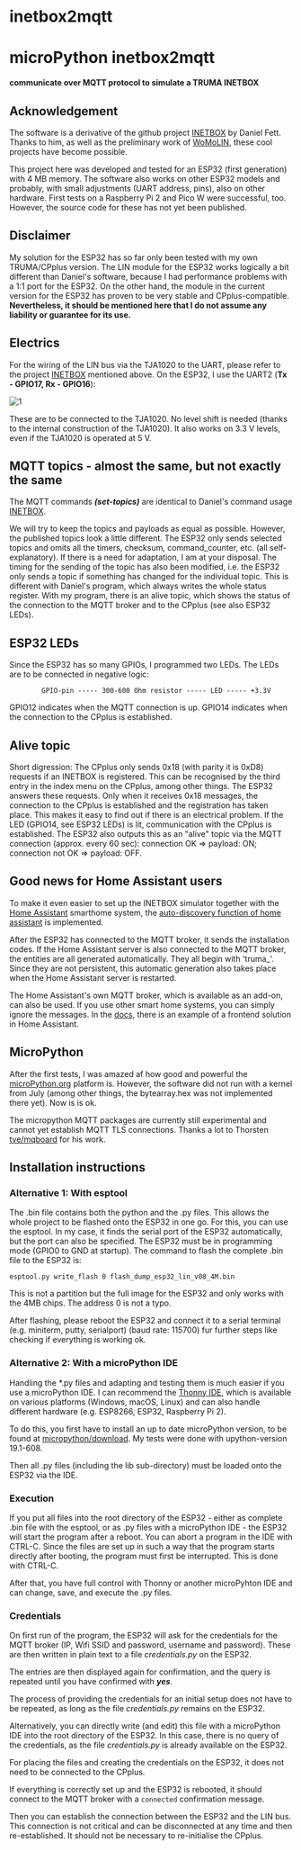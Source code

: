 # inetbox2mqtt
# microPython inetbox2mqtt
**communicate over MQTT protocol to simulate a TRUMA INETBOX**

## Acknowledgement
The software is a derivative of the github project [INETBOX](https://github.com/danielfett/inetbox.py) by Daniel Fett. 
Thanks to him, as well as the preliminary work of [WoMoLIN](https://github.com/muccc/WomoLIN), these cool projects have become possible.

This project here was developed and tested for an ESP32 (first generation) with 4 MB memory. The software also works on other ESP32 models and probably, with small adjustments (UART address, pins), also on other hardware. First tests on a Raspberry Pi 2 and Pico W were successful, too. However, the source code for these has not yet been published.

## Disclaimer
My solution for the ESP32 has so far only been tested with my own TRUMA/CPplus version. The LIN module for the ESP32 works logically a bit different than Daniel's software, because I had performance problems with a 1:1 port for the ESP32. On the other hand, the module in the current version for the ESP32 has proven to be very stable and CPplus-compatible. **Nevertheless, it should be mentioned here that I do not assume any liability or guarantee for its use.**

## Electrics
For the wiring of the LIN bus via the TJA1020 to the UART, please refer to the project [INETBOX](https://github.com/danielfett/inetbox.py) mentioned above. On the ESP32, I use the UART2 (**Tx - GPIO17, Rx - GPIO16**):

![1](https://user-images.githubusercontent.com/65889763/200187420-7c787a62-4b06-4b8d-a50c-1ccb71626118.png)

These are to be connected to the TJA1020. No level shift is needed (thanks to the internal construction of the TJA1020). It also works on 3.3 V levels, even if the TJA1020 is operated at 5 V. 

## MQTT topics - almost the same, but not exactly the same
The MQTT commands ***(set-topics)*** are identical to Daniel's command usage [INETBOX](https://github.com/danielfett/inetbox.py). 

We will try to keep the topics and payloads as equal as possible. However, the published topics look a little different. The ESP32 only sends selected topics and omits all the timers, checksum, command_counter, etc. (all self-explanatory). If there is a need for adaptation, I am at your disposal. The timing for the sending of the topic has also been modified, i.e. the ESP32 only sends a topic if something has changed for the individual topic. This is different with Daniel's program, which always writes the whole status register. With my program, there is an alive topic, which shows the status of the connection to the MQTT broker and to the CPplus (see also ESP32 LEDs).

## ESP32 LEDs
Since the ESP32 has so many GPIOs, I programmed two LEDs. The LEDs are to be connected in negative logic:

            GPIO-pin ----- 300-600 Ohm resistor ----- LED ----- +3.3V

GPIO12 indicates when the MQTT connection is up. GPIO14 indicates when the connection to the CPplus is established. 

## Alive topic
Short digression: The CPplus only sends 0x18 (with parity it is 0xD8) requests if an INETBOX is registered. This can be recognised by the third entry in the index menu on the CPplus, among other things. The ESP32 answers these requests. Only when it receives 0x18 messages, the connection to the CPplus is established and the registration has taken place. This makes it easy to find out if there is an electrical problem. If the LED (GPIO14, see ESP32 LEDs) is lit, communication with the CPplus is established. The ESP32 also outputs this as an "alive" topic via the MQTT connection (approx. every 60 sec): connection OK => payload: ON; connection not OK => payload: OFF.

## Good news for Home Assistant users
To make it even easier to set up the INETBOX simulator together with the [Home Assistant](https://www.home-assistant.io/) smarthome system, the [auto-discovery function of home assistant](https://www.home-assistant.io/integrations/mqtt/#mqtt-discovery) is implemented. 

After the ESP32 has connected to the MQTT broker, it sends the installation codes. If the Home Assistant server is also connected to the MQTT broker, the entities are all generated automatically. They all begin with 'truma_'. Since they are not persistent, this automatic generation also takes place when the Home Assistant server is restarted. 

The Home Assistant's own MQTT broker, which is available as an add-on, can also be used. If you use other smart home systems, you can simply ignore the messages. In the [docs](https://github.com/mc0110/inetbox2mqtt/tree/main/doc), there is an example of a frontend solution in Home Assistant.

## MicroPython
After the first tests, I was amazed af how good and powerful the [microPython.org](https://docs.micropython.org/en/latest/) platform is. However, the software did not run with a kernel from July (among other things, the bytearray.hex was not implemented there yet). Now is is ok.

The micropython MQTT packages are currently still experimental and cannot yet establish MQTT TLS connections. Thanks a lot to Thorsten [tve/mqboard](https://github.com/tve/mqboard) for his work.

## Installation instructions
### Alternative 1: With esptool
The .bin file contains both the python and the .py files. This allows the whole project to be flashed onto the ESP32 in one go. For this, you can use the esptool. In my case, it finds the serial port of the ESP32 automatically, but the port can also be specified. The ESP32 must be in programming mode (GPIO0 to GND at startup). The command to flash the complete .bin file to the ESP32 is:

    esptool.py write_flash 0 flash_dump_esp32_lin_v08_4M.bin

This is not a partition but the full image for the ESP32 and only works with the 4MB chips. The address 0 is not a typo.

After flashing, please reboot the ESP32 and connect it to a serial terminal (e.g. miniterm, putty, serialport) (baud rate: 115700) fur further steps like checking if everything is working ok.

### Alternative 2: With a microPython IDE
Handling the *.py files and adapting and testing them is much easier if you use a microPython IDE. I can recommend the [Thonny IDE](https://thonny.org/), which is available on various platforms (Windows, macOS, Linux) and can also handle different hardware (e.g. ESP8266, ESP32, Raspberry Pi 2).

To do this, you first have to install an up to date microPython version, to be found at [micropython/download](https://micropython.org/download/). My tests were done with upython-version 19.1-608.

Then all .py files (including the lib sub-directory) must be loaded onto the ESP32 via the IDE.

### Execution
If you put all files into the root directory of the ESP32 - either as complete .bin file with the esptool, or as .py files with a microPython IDE - the ESP32 will start the program after a reboot. You can abort a program in the IDE with CTRL-C. Since the files are set up in such a way that the program starts directly after booting, the program must first be interrupted. This is done with CTRL-C.

After that, you have full control with Thonny or another microPyhton IDE and can change, save, and execute the .py files.

### Credentials
On first run of the program, the ESP32 will ask for the credentials for the MQTT broker (IP, Wifi SSID and password, username and password). These are then written in plain text to a file *credentials.py* on the ESP32.

The entries are then displayed again for confirmation, and the query is repeated until you have confirmed with ***yes***.

The process of providing the credentials for an initial setup does not have to be repeated, as long as the file *credentials.py* remains on the ESP32.
 
Alternatively, you can directly write (and edit) this file with a microPython IDE into the root directory of the ESP32. In this case, there is no query of the credentials, as the file *credentials.py* is already available on the ESP32.

For placing the files and creating the credentials on the ESP32, it does not need to be connected to the CPplus.

If everything is correctly set up and the ESP32 is rebooted, it should connect to the MQTT broker with a `connected` confirmation message.

Then you can establish the connection between the ESP32 and the LIN bus. This connection is not critical and can be disconnected at any time and then re-established. It should not be necessary to re-initialise the CPplus.
